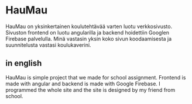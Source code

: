 # HauMau

HauMau on yksinkertainen koulutehtävää varten luotu verkkosivusto. Sivuston frontend on luotu angularilla ja backend hoidettiin Googlen Firebase palvelulla. Minä vastasin yksin koko sivun koodaamisesta ja suunnitelusta vastasi koulukaverini.

## in english

HauMau is simple project that we made for school assignment. Frontend is made with angular and backend is made with Google Firebase. I programmed the whole site and the site is designed by my friend from school.
